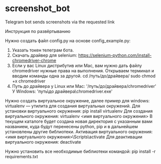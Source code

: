 # screenshot_bot
Telegram bot sends screenshots via the requested link

Инструкция по развёртыванию

Нужно создать файл config.py на основе config_example.py:
1. Указать токен телеграм бота.
2. Скачать драйвер для selenium: https://selenium-python.com/install-chromedriver-chrome
3. Если у вас Linux дистрибутив или Mac, вам нужно дать файлу chromedriver нужные права на выполнения. Открываем терминал и вводим команды одна за другой.
cd /путь/до/драйвера/
sudo chmod +x chromedriver
4. Путь до драйвера у Linux или Mac: '/путь/до/драйвера/chromedriver'
У Windows: 'путь\\до драйвера\\chromedriver.exe'

Нужно создать виртуальное окружение, далее пример для windows:
virtualenv — утилита для создания виртуальных окружений.
Для установки виртуального окружения:
pip install virtualenv
Для создания виртуального окружения:
virtualenv <имя виртуального окружения>
В текущем каталоге будет создана новая директория с указанным вами названием, куда будут перенесены python, pip и в дальнейшем установлены другие библиотеки.
Активация виртуального окружения:
<имя виртуального окружения>\Scripts\activate
Для деактивации виртуального окружения:
deactivate

Нужно установить все необходимые библиотеки командой: pip install -r requirements.txt